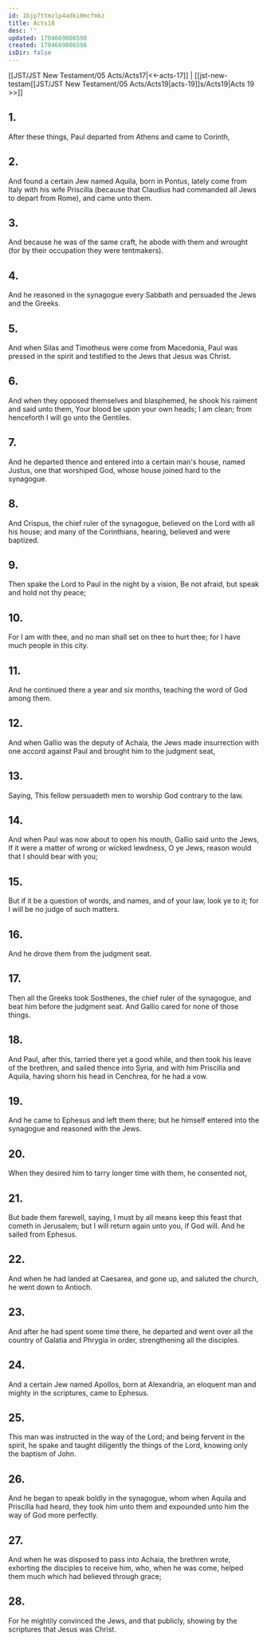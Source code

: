 ```yaml
---
id: 1bjp7ttmzlp4adki0mcfmkz
title: Acts18
desc: ''
updated: 1704669006598
created: 1704669006598
isDir: false
---
```

[[JST/JST New Testament/05 Acts/Acts17|<<-acts-17]] | [[jst-new-testam[[JST/JST New Testament/05 Acts/Acts19|acts-19]]s/Acts19|Acts 19 >>]]
## 1.
After these things, Paul departed from Athens and came to Corinth,
## 2.
And found a certain Jew named Aquila, born in Pontus, lately come from Italy with his wife Priscilla (because that Claudius had commanded all Jews to depart from Rome), and came unto them.
## 3.
And because he was of the same craft, he abode with them and wrought (for by their occupation they were tentmakers).
## 4.
And he reasoned in the synagogue every Sabbath and persuaded the Jews and the Greeks.
## 5.
And when Silas and Timotheus were come from Macedonia, Paul was pressed in the spirit and testified to the Jews that Jesus was Christ.
## 6.
And when they opposed themselves and blasphemed, he shook his raiment and said unto them, Your blood be upon your own heads; I am clean; from henceforth I will go unto the Gentiles.
## 7.
And he departed thence and entered into a certain man\'s house, named Justus, one that worshiped God, whose house joined hard to the synagogue.
## 8.
And Crispus, the chief ruler of the synagogue, believed on the Lord with all his house; and many of the Corinthians, hearing, believed and were baptized.
## 9.
Then spake the Lord to Paul in the night by a vision, Be not afraid, but speak and hold not thy peace;
## 10.
For I am with thee, and no man shall set on thee to hurt thee; for I have much people in this city.
## 11.
And he continued there a year and six months, teaching the word of God among them.
## 12.
And when Gallio was the deputy of Achaia, the Jews made insurrection with one accord against Paul and brought him to the judgment seat,
## 13.
Saying, This fellow persuadeth men to worship God contrary to the law.
## 14.
And when Paul was now about to open his mouth, Gallio said unto the Jews, If it were a matter of wrong or wicked lewdness, O ye Jews, reason would that I should bear with you;
## 15.
But if it be a question of words, and names, and of your law, look ye to it; for I will be no judge of such matters.
## 16.
And he drove them from the judgment seat.
## 17.
Then all the Greeks took Sosthenes, the chief ruler of the synagogue, and beat him before the judgment seat. And Gallio cared for none of those things.
## 18.
And Paul, after this, tarried there yet a good while, and then took his leave of the brethren, and sailed thence into Syria, and with him Priscilla and Aquila, having shorn his head in Cenchrea, for he had a vow.
## 19.
And he came to Ephesus and left them there; but he himself entered into the synagogue and reasoned with the Jews.
## 20.
When they desired him to tarry longer time with them, he consented not,
## 21.
But bade them farewell, saying, I must by all means keep this feast that cometh in Jerusalem; but I will return again unto you, if God will. And he sailed from Ephesus.
## 22.
And when he had landed at Caesarea, and gone up, and saluted the church, he went down to Antioch.
## 23.
And after he had spent some time there, he departed and went over all the country of Galatia and Phrygia in order, strengthening all the disciples.
## 24.
And a certain Jew named Apollos, born at Alexandria, an eloquent man and mighty in the scriptures, came to Ephesus.
## 25.
This man was instructed in the way of the Lord; and being fervent in the spirit, he spake and taught diligently the things of the Lord, knowing only the baptism of John.
## 26.
And he began to speak boldly in the synagogue, whom when Aquila and Priscilla had heard, they took him unto them and expounded unto him the way of God more perfectly.
## 27.
And when he was disposed to pass into Achaia, the brethren wrote, exhorting the disciples to receive him, who, when he was come, helped them much which had believed through grace;
## 28.
For he mightily convinced the Jews, and that publicly, showing by the scriptures that Jesus was Christ.

